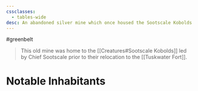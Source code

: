 ```yaml
---
cssclasses:
  - tables-wide
desc: An abandoned silver mine which once housed the Sootscale Kobolds
---
```

#greenbelt
>This old mine was home to the [[Creatures#Sootscale Kobolds]] led by Chief Sootscale prior to their relocation to the [[Tuskwater Fort]].

# Notable Inhabitants
